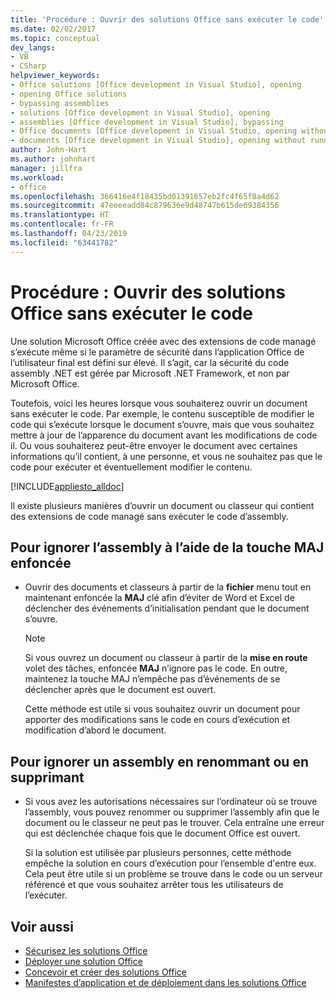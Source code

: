 ```yaml
---
title: 'Procédure : Ouvrir des solutions Office sans exécuter le code'
ms.date: 02/02/2017
ms.topic: conceptual
dev_langs:
- VB
- CSharp
helpviewer_keywords:
- Office solutions [Office development in Visual Studio], opening
- opening Office solutions
- bypassing assemblies
- solutions [Office development in Visual Studio], opening
- assemblies [Office development in Visual Studio], bypassing
- Office documents [Office development in Visual Studio, opening without running code
- documents [Office development in Visual Studio], opening without running code
author: John-Hart
ms.author: johnhart
manager: jillfra
ms.workload:
- office
ms.openlocfilehash: 366416e4f18435bd01391657eb2fc4f65f8a4d62
ms.sourcegitcommit: 47eeeeadd84c879636e9d48747b615de69384356
ms.translationtype: HT
ms.contentlocale: fr-FR
ms.lasthandoff: 04/23/2019
ms.locfileid: "63441782"
---
```

# <a name="how-to-open-office-solutions-without-running-code"></a>Procédure : Ouvrir des solutions Office sans exécuter le code
  Une solution Microsoft Office créée avec des extensions de code managé s’exécute même si le paramètre de sécurité dans l’application Office de l’utilisateur final est défini sur élevé. Il s’agit, car la sécurité du code assembly .NET est gérée par Microsoft .NET Framework, et non par Microsoft Office.

 Toutefois, voici les heures lorsque vous souhaiterez ouvrir un document sans exécuter le code. Par exemple, le contenu susceptible de modifier le code qui s’exécute lorsque le document s’ouvre, mais que vous souhaitez mettre à jour de l’apparence du document avant les modifications de code il. Ou vous souhaiterez peut-être envoyer le document avec certaines informations qu’il contient, à une personne, et vous ne souhaitez pas que le code pour exécuter et éventuellement modifier le contenu.

 [!INCLUDE[appliesto_alldoc](../vsto/includes/appliesto-alldoc-md.md)]

 Il existe plusieurs manières d’ouvrir un document ou classeur qui contient des extensions de code managé sans exécuter le code d’assembly.

## <a name="to-bypass-the-assembly-by-using-the-shift-key"></a>Pour ignorer l’assembly à l’aide de la touche MAJ enfoncée

- Ouvrir des documents et classeurs à partir de la **fichier** menu tout en maintenant enfoncée la **MAJ** clé afin d’éviter de Word et Excel de déclencher des événements d’initialisation pendant que le document s’ouvre.

    > [!NOTE]
    > Si vous ouvrez un document ou classeur à partir de la **mise en route** volet des tâches, enfoncée **MAJ** n’ignore pas le code. En outre, maintenez la touche MAJ n’empêche pas d’événements de se déclencher après que le document est ouvert.

     Cette méthode est utile si vous souhaitez ouvrir un document pour apporter des modifications sans le code en cours d’exécution et modification d’abord le document.

## <a name="to-bypass-an-assembly-by-renaming-or-removing-it"></a>Pour ignorer un assembly en renommant ou en supprimant

- Si vous avez les autorisations nécessaires sur l’ordinateur où se trouve l’assembly, vous pouvez renommer ou supprimer l’assembly afin que le document ou le classeur ne peut pas le trouver. Cela entraîne une erreur qui est déclenchée chaque fois que le document Office est ouvert.

     Si la solution est utilisée par plusieurs personnes, cette méthode empêche la solution en cours d’exécution pour l’ensemble d'entre eux. Cela peut être utile si un problème se trouve dans le code ou un serveur référencé et que vous souhaitez arrêter tous les utilisateurs de l’exécuter.

## <a name="see-also"></a>Voir aussi
- [Sécurisez les solutions Office](../vsto/securing-office-solutions.md)
- [Déployer une solution Office](../vsto/deploying-an-office-solution.md)
- [Concevoir et créer des solutions Office](../vsto/designing-and-creating-office-solutions.md)
- [Manifestes d’application et de déploiement dans les solutions Office](../vsto/application-and-deployment-manifests-in-office-solutions.md)
